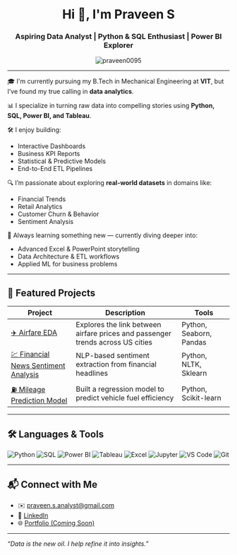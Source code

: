 <h1 align="center">Hi 👋, I'm Praveen S</h1>
<h3 align="center">Aspiring Data Analyst | Python & SQL Enthusiast | Power BI Explorer</h3>

<p align="center">
  <img src="https://komarev.com/ghpvc/?username=praveen0095&label=Profile%20views&color=0e75b6&style=flat" alt="praveen0095" />
</p>

---

🎓 I'm currently pursuing my B.Tech in Mechanical Engineering at **VIT**, but I’ve found my true calling in **data analytics**.

📊 I specialize in turning raw data into compelling stories using **Python, SQL, Power BI, and Tableau**.

🛠️ I enjoy building:
- Interactive Dashboards
- Business KPI Reports
- Statistical & Predictive Models
- End-to-End ETL Pipelines

🔍 I’m passionate about exploring **real-world datasets** in domains like:
- Financial Trends
- Retail Analytics
- Customer Churn & Behavior
- Sentiment Analysis

🧠 Always learning something new — currently diving deeper into:
- Advanced Excel & PowerPoint storytelling
- Data Architecture & ETL workflows
- Applied ML for business problems

---

## 📂 Featured Projects

| Project | Description | Tools |
|--------|-------------|-------|
| [✈️ Airfare EDA](https://github.com/Praveen0095/Exploratory-data-analysis) | Explores the link between airfare prices and passenger trends across US cities | Python, Seaborn, Pandas |
| [💹 Financial News Sentiment Analysis](https://github.com/Praveen0095/Financial-Market-News-Sentiment-Analysis) | NLP-based sentiment extraction from financial headlines | Python, NLTK, Sklearn |
| [⛽ Mileage Prediction Model](https://github.com/Praveen0095/Mileage_Prediction_Regression_Analysis) | Built a regression model to predict vehicle fuel efficiency | Python, Scikit-learn |

---

## 🛠️ Languages & Tools

![Python](https://img.shields.io/badge/-Python-333333?style=flat&logo=python)
![SQL](https://img.shields.io/badge/-SQL-333333?style=flat&logo=mysql)
![Power BI](https://img.shields.io/badge/-PowerBI-333333?style=flat&logo=powerbi)
![Tableau](https://img.shields.io/badge/-Tableau-333333?style=flat&logo=tableau)
![Excel](https://img.shields.io/badge/-Excel-333333?style=flat&logo=microsoft-excel)
![Jupyter](https://img.shields.io/badge/-Jupyter-333333?style=flat&logo=jupyter)
![VS Code](https://img.shields.io/badge/-VSCode-333333?style=flat&logo=visualstudiocode)
![Git](https://img.shields.io/badge/-Git-333333?style=flat&logo=git)

---


## 📬 Connect with Me

- ✉️ [praveen.s.analyst@gmail.com](mailto:praveen.s.analyst@gmail.com)
- 💼 [LinkedIn](https://www.linkedin.com/in/praveens95)
- 🌐 [Portfolio (Coming Soon)]()

---

*“Data is the new oil. I help refine it into insights.”*
